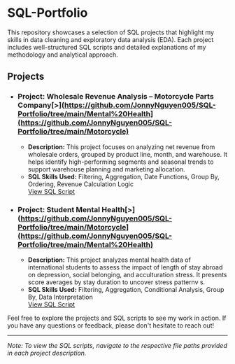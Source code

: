 # SQL-Portfolio
This repository showcases a selection of SQL projects that highlight my skills in data cleaning and exploratory data analysis (EDA). Each project includes well-structured SQL scripts and detailed explanations of my methodology and analytical approach.

## Projects

* ### Project: Wholesale Revenue Analysis – Motorcycle Parts Company[>](https://github.com/JonnyNguyen005/SQL-Portfolio/tree/main/Mental%20Health](https://github.com/JonnyNguyen005/SQL-Portfolio/tree/main/Motorcycle)
  * **Description:** This project focuses on analyzing net revenue from wholesale orders, grouped by product line, month, and warehouse. It helps identify high-performing segments and seasonal trends to support warehouse planning and marketing allocation.  
  * **SQL Skills Used:** Filtering, Aggregation, Date Functions, Group By, Ordering, Revenue Calculation Logic  
[View SQL Script](./wholesale_revenue_analysis/wholesale_revenue_analysis.sql)

* ### Project: Student Mental Health[>](https://github.com/JonnyNguyen005/SQL-Portfolio/tree/main/Motorcycle](https://github.com/JonnyNguyen005/SQL-Portfolio/tree/main/Mental%20Health)
  * **Description:** This project analyzes mental health data of international students to assess the impact of length of stay abroad on depression, social belonging, and acculturation stress. It presents score averages by stay duration to uncover stress patternv s.  
  * **SQL Skills Used:** Filtering, Aggregation, Conditional Analysis, Group By, Data Interpretation  
[View SQL Script](./student_mental_health_analysis/mental_health_analysis.sql)

Feel free to explore the projects and SQL scripts to see my work in action. If you have any questions or feedback, please don't hesitate to reach out!

---

*Note: To view the SQL scripts, navigate to the respective file paths provided in each project description.*

